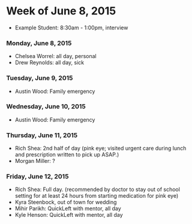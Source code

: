 # Week of June 8, 2015

* Example Student: 8:30am - 1:00pm, interview

### Monday, June 8, 2015

* Chelsea Worrel: all day, personal
* Drew Reynolds: all day, sick

### Tuesday, June 9, 2015

* Austin Wood: Family emergency

### Wednesday, June 10, 2015

* Austin Wood: Family emergency

### Thursday, June 11, 2015
* Rich Shea:  2nd half of day (pink eye; visited urgent care during lunch and prescription written to pick up ASAP.)
* Morgan Miller: ?

### Friday, June 12, 2015
* Rich Shea: Full day. (recommended by doctor to stay out of school setting for at least 24 hours from starting medication for pink eye)
* Kyra Steenbock, out of town for wedding
* Mihir Parikh: QuickLeft with mentor, all day
* Kyle Henson: QuickLeft with mentor, all day
